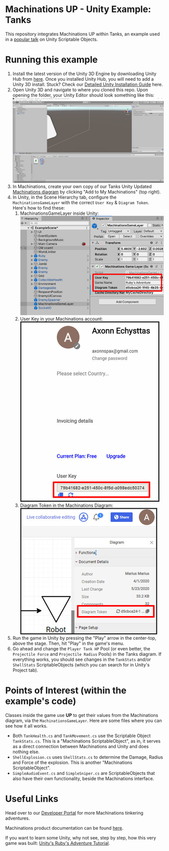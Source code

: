 # Machinations UP - Unity Example: Tanks

This repository integrates Machinations UP within Tanks, an example used in a [popular talk](https://www.youtube.com/watch?v=6vmRwLYWNRo) on Unity Scriptable Objects.

# Running this example

1. Install the latest version of the Unity 3D Engine by downloading Unity Hub from [here](https://store.unity.com/#plans-individual). Once you installed Unity Hub, you will need to add a Unity 3D install. Stuck? Check our [Detailed Unity Installation Guide](README-unity.md) here.
2. Open Unity 3D and navigate to where you cloned this repo. Upon opening the folder, your Unity Editor should look something like this:  
   ![Image of Unity Editor](./readme.md.resources/StartupScene.jpg)
3. In Machinations, create your own copy of our Tanks Unity Updated [Machinations diagram](https://my.machinations.io/public/-Tanks-Unity-updated/0d662f3049c168b328e2b78b18490e527) by clicking "Add to My Machinations" (top right).
4. In Unity, in the Scene Hierarchy tab, configure the `MachinationsGameLayer` with the correct `User Key` & `Diagram Token`. Here's how to find these:
   1. MachinationsGameLayer inside Unity:  
      ![Image of MachinationsGameLayer Configuration](./readme.md.resources/MGLConfig.jpg)
   2. User Key in your Machinations account:  
      ![Image of Machinations User Account](./readme.md.resources/MachinationsUserAccount.jpg)
   3. Diagram Token in the Machinations Diagram:  
      ![Image of Machinations Diagram Details](./readme.md.resources/MachinationsDiagramDetails.jpg)
5. Run the game in Unity by pressing the "Play" arrow in the center-top, above the stage. Then, hit "Play" in the game's menu.
6. Go ahead and change the `Player Tank HP` Pool (or even better, the `Projectile Force` and `Projectile Radius` Pools) in the Tanks diagram. If everything works, you should see changes in the `TankStats` and/or `ShellStats` ScriptableObjects (which you can search for in Unity's Project tab).

# Points of Interest (within the example's code)

Classes inside the game use **UP** to get their values from the Machinations diagram, via the `MachinationsGameLayer`. Here are some files where you can see how it all works.

- Both `TankHealth.cs` and `TankMovement.cs` use the Scriptable Object `TankStats.cs`. This is a "Machinations ScriptableObject", as in, it serves as a direct connection between Machinations and Unity and does nothing else.
- `ShellExplosion.cs` uses `ShellStats.cs` to determine the Damage, Radius and Force of the explosion. This is another "Machinations ScriptableObject".
- `SimpleAudioEvent.cs` and `SimpleSniper.cs` are ScriptableObjects that also have their own functionality, beside the Machinations interface.

# Useful Links

Head over to our [Developer Portal](https://developer.machinations.io) for more Machinations tinkering adventures.

Machinations product documentation can be found [here](https://docs.machinations.io).

If you want to learn some Unity, why not see, step by step, how this very game was built: [Unity's Ruby's Adventure Tutorial](https://learn.unity.com/project/ruby-s-2d-rpg).
